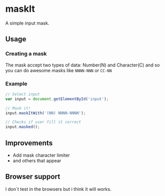# maskIt

A simple input mask.

## Usage

### Creating a mask

The mask accept two types of data: Number(N) and Character(C) and so you can do awesome masks like `NNNN-NNN` or `CC-NN`

### Example

```javascript
// Select input
var input = document.getElementById('input');

// Mask it!
input.maskItWith('(NN) NNNN-NNNN');

// Checks if user fill it correct
input.masked();
```

## Improvements

* Add mask character limiter
* and others that appear

## Browser support

I don`t test in the browsers but i think it will works.
